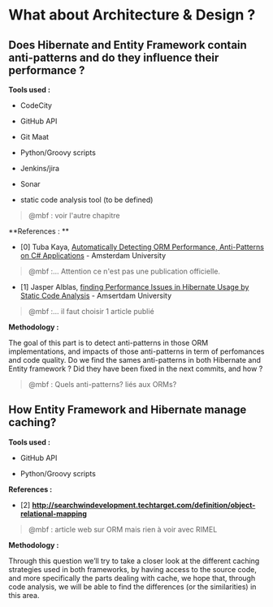 # What about **Architecture & Design ?**

## D**oes Hibernate and Entity Framework contain anti-patterns and do they influence their performance ?**

**Tools used :**

* CodeCity

* GitHub API

* Git Maat

* Python/Groovy scripts

* Jenkins/jira

* Sonar

* static code analysis tool \(to be defined\)

>@mbf : voir l'autre chapitre

**References : **

* \[0\] Tuba Kaya, [Automatically Detecting ORM Performance, Anti-Patterns on C\# Applications](http://scriptiesonline.uba.uva.nl/document/621996) - Amsterdam University
>@mbf :... Attention ce n'est pas une publication officielle.

* \[1\]  Jasper Alblas, [finding Performance Issues in Hibernate Usage by Static Code Analysis](http://scriptiesonline.uba.uva.nl/document/199509) - Amsertdam University
>@mbf :... il faut choisir 1 article publié

**Methodology :**

The goal of this part is to detect anti-patterns in those ORM implementations, and impacts of those anti-patterns in term of perfomances and code quality. Do we find the sames anti-patterns in both Hibernate and Entity framework ? Did they have been fixed in the next commits, and how ?

>@mbf : Quels anti-patterns? liés aux ORMs? 

## **How Entity Framework and Hibernate manage caching?**

**Tools used :**

* GitHub API

* Python/Groovy scripts


**References :**

* \[2\] **http://searchwindevelopment.techtarget.com/definition/object-relational-mapping**

>@mbf : article web sur ORM mais rien à voir avec RIMEL

**Methodology :**

Through this question we’ll try to take a closer look at the different caching strategies used in both frameworks, by having access to the source code, and more specifically the parts dealing with cache, we hope that, through code analysis, we will be able to find the differences \(or the similarities\) in this area.



